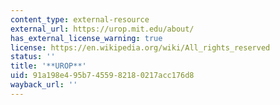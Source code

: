 ```yaml
---
content_type: external-resource
external_url: https://urop.mit.edu/about/
has_external_license_warning: true
license: https://en.wikipedia.org/wiki/All_rights_reserved
status: ''
title: '**UROP**'
uid: 91a198e4-95b7-4559-8218-0217acc176d8
wayback_url: ''
---
```

